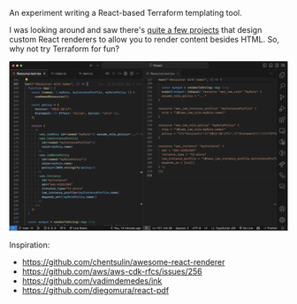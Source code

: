 An experiment writing a React-based Terraform templating tool.

I was looking around and saw there's [quite a few projects](https://github.com/chentsulin/awesome-react-renderer) that design custom React renderers to allow you to render content besides HTML.
So, why not try Terraform for fun?

![](./screenshot.png)

Inspiration:
- https://github.com/chentsulin/awesome-react-renderer
- https://github.com/aws/aws-cdk-rfcs/issues/256
- https://github.com/vadimdemedes/ink
- https://github.com/diegomura/react-pdf
